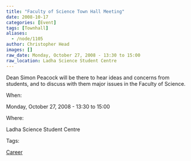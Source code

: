 ```yaml
---
title: "Faculty of Science Town Hall Meeting"
date: 2008-10-17
categories: [Event]
tags: [Townhall]
aliases:
  - /node/1105
author: Christopher Head
images: []
raw_date: Monday, October 27, 2008 - 13:30 to 15:00
raw_location: Ladha Science Student Centre
---
```


Dean Simon Peacock will be there to hear ideas and concerns from students, and to discuss with them major issues in the Faculty of Science.

When: 

Monday, October 27, 2008 - 13:30 to 15:00

Where: 

Ladha Science Student Centre

Tags: 

[Career](/career)
